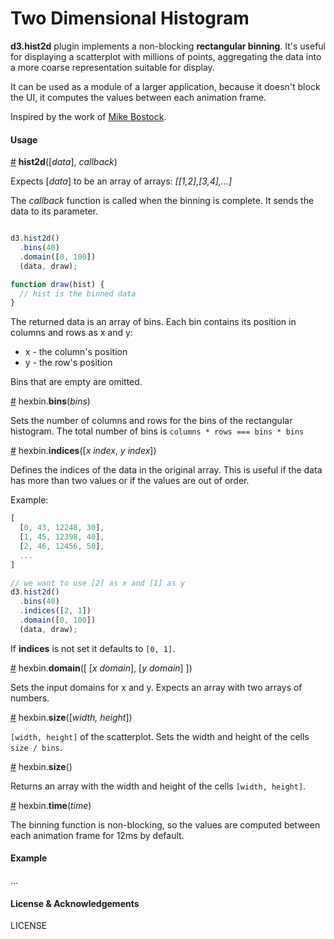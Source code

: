 # Two Dimensional Histogram

**d3.hist2d** plugin implements a non-blocking **rectangular binning**. It's useful for displaying a scatterplot with millions of points, aggregating the data into a more coarse representation suitable for display.

It can be used as a module of a larger application, because it doesn't block the UI, it computes the values between each animation frame.

Inspired by the work of [Mike Bostock](https://github.com/d3/d3-plugins/tree/master/hexbin).


#### Usage

<a name="hist2d" href="#hist2d">#</a> <b>hist2d</b>([_data_], _callback_)

Expects [_data_] to be an array of arrays: _[[1,2],[3,4],...]_  

The _callback_ function is called when the binning is complete. It sends the data to its parameter.

```js

d3.hist2d()
  .bins(40)
  .domain([0, 100])
  (data, draw);

function draw(hist) {
  // hist is the binned data
}

```

The returned data is an array of bins. Each bin contains its position in columns and rows as x and y:

* x - the column's position
* y - the row's position

Bins that are empty are omitted.

<a name="bins" href="#bins">#</a> hexbin.__bins__(_bins_)

Sets the number of columns and rows for the bins of the rectangular histogram.
The total number of bins is `columns * rows === bins * bins`

<a name="indices" href="#indices">#</a> hexbin.__indices__([_x index_, _y index_])

Defines the indices of the data in the original array. This is useful if the data has more than two values or if the values are out of order.

Example:
```js
[
  [0, 43, 12248, 30],
  [1, 45, 12398, 40],
  [2, 46, 12456, 50],
  ...
]

// we want to use [2] as x and [1] as y
d3.hist2d()
  .bins(40)
  .indices([2, 1])
  .domain([0, 100])
  (data, draw);

```

If __indices__ is not set it defaults to `[0, 1]`.

<a name="domain" href="#domain">#</a> hexbin.__domain__([ [_x domain_], [_y domain_] ])

Sets the input domains for x and y. Expects an array with two arrays of numbers.

<a name="size" href="#size">#</a> hexbin.__size__([_width, height_])

`[width, height]` of the scatterplot. Sets the width and height of the cells `size / bins`.

<a name="size_get" href="#size_get">#</a> hexbin.__size__()

Returns an array with the width and height of the cells `[width, height]`.

<a name="time" href="#time">#</a> hexbin.__time__(_time_)

The binning function is non-blocking, so the values are computed between each animation frame for 12ms by default.

#### Example

...

#### License & Acknowledgements

LICENSE
